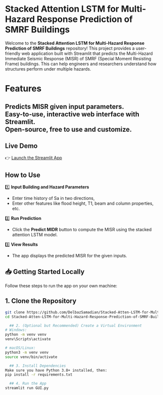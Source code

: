 # Stacked Attention LSTM for Multi-Hazard Response Prediction of SMRF Buildings

Welcome to the **Stacked Attention LSTM for Multi-Hazard Response Prediction of SMRF Buildings** repository! This project provides a user-friendly web application built with Streamlit that predicts the Multi-Hazard Immediate Seismic Response (MISR) of SMRF (Special Moment Resisting Frame) buildings. This can help engineers and researchers understand how structures perform under multiple hazards.

# Features
Predicts MISR given input parameters.  
Easy-to-use, interactive web interface with Streamlit.  
Open-source, free to use and customize.  
---

## Live Demo

👉 [Launch the Streamlit App](https://stack-atten-lstm-sm.streamlit.app/)  


## How to Use

1️⃣ **Input Building and Hazard Parameters**  
- Enter time history of Sa in two directions,
- Enter other features like flood height, T1, beam and column properties, etc.

2️⃣ **Run Prediction**  
- Click the **Predict MIDR** button to compute the MISR using the stacked attention LSTM model.

3️⃣ **View Results**  
- The app displays the predicted MISR for the given inputs.



## 📥 Getting Started Locally

Follow these steps to run the app on your own machine:

   ## 1. Clone the Repository

```bash
git clone https://github.com/DelbazSamadian/Stacked-Atten-LSTM-for-Multi-Hazard-Response-Prediction-of-SMRF-Buildings.git
cd Stacked-Atten-LSTM-for-Multi-Hazard-Response-Prediction-of-SMRF-Buildings

  ## 2. (Optional but Recommended) Create a Virtual Environment
# Windows:
python -m venv venv
venv\Scripts\activate

# macOS/Linux:
python3 -m venv venv
source venv/bin/activate

  ## 3. Install Dependencies
Make sure you have Python 3.8+ installed, then:
pip install -r requirements.txt

  ## 4. Run the App
streamlit run GUI.py



